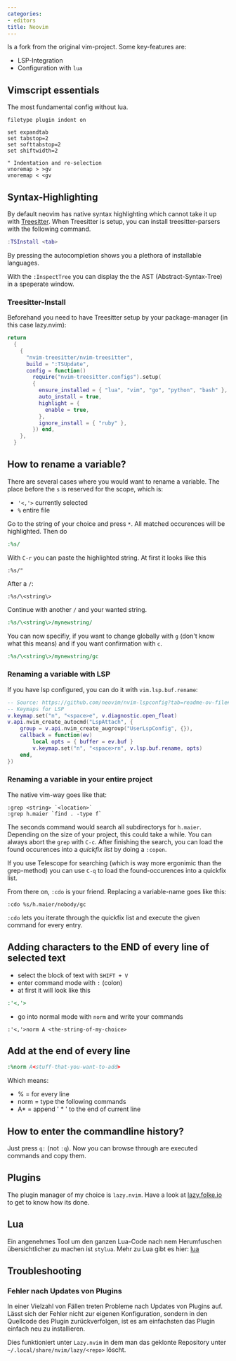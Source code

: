 ```yaml
---
categories:
- editors 
title: Neovim
---
```


Is a fork from the original vim-project. Some key-features are:

- LSP-Integration
- Configuration with `lua`

## Vimscript essentials
The most fundamental config without lua.
```vim
filetype plugin indent on

set expandtab
set tabstop=2
set softtabstop=2
set shiftwidth=2

" Indentation and re-selection
vnoremap > >gv
vnoremap < <gv
```

## Syntax-Highlighting
By default neovim has native syntax highlighting which cannot take it up with [Treesitter](https://tree-sitter.github.io/tree-sitter/).
When Treesitter is setup, you can install treesitter-parsers with the following command.
```lua
:TSInstall <tab>
```
By pressing <TAB> the autocompletion shows you a plethora of
installable languages.

With the `:InspectTree` you can display the the AST
(Abstract-Syntax-Tree) in a speperate window.

### Treesitter-Install
Beforehand you need to have Treesitter setup by your package-manager (in this case lazy.nvim):
```lua
return
  {
    {
      "nvim-treesitter/nvim-treesitter",
      build = ":TSUpdate",
      config = function()
        require("nvim-treesitter.configs").setup(
        {
          ensure_installed = { "lua", "vim", "go", "python", "bash" },
          auto_install = true,
          highlight = {
            enable = true,
          },
          ignore_install = { "ruby" },
        }) end,
    },
  }
```

## How to rename a variable?
There are several cases where you would want to
rename a variable. The place before the `s` is reserved for the scope,
which is:

-   `'<,'>` currently selected
-   `%` entire file

Go to the string of your choice and press `*`. All matched occurences
will be highlighted. Then do
```cmd
:%s/
```
With `C-r` you can paste the highlighted string. At first it looks like
this
```vim
:%s/"
```
After a `/`:
```vim
:%s/\<string\>
```
Continue with another `/` and your wanted string.
```cmd
:%s/\<string\>/mynewstring/
```
You can now specifiy, if you want to change globally with `g` (don\'t
know what this means) and if you want confirmation with `c`.
```cmd
:%s/\<string\>/mynewstring/gc
```
### Renaming a variable with LSP
If you have lsp configured, you can do it with `vim.lsp.buf.rename`:
```lua
-- Source: https://github.com/neovim/nvim-lspconfig?tab=readme-ov-file#suggested-configuration
-- Keymaps for LSP
v.keymap.set("n", "<space>e", v.diagnostic.open_float)
v.api.nvim_create_autocmd("LspAttach", {
	group = v.api.nvim_create_augroup("UserLspConfig", {}),
	callback = function(ev)
		local opts = { buffer = ev.buf }
		v.keymap.set("n", "<space>rn", v.lsp.buf.rename, opts)
	end,
})
```

### Renaming a variable in your entire project

The native vim-way goes like that:

```vim
:grep <string> `<location>`
:grep h.maier `find . -type f`
```

The seconds command would search all subdirectorys for `h.maier`.
Depending on the size of your project, this could take a while. You can
always abort the `grep` with `C-c`. After finishing the search, you can
load the found occurences into a *quickfix list* by doing a `:copen`.

If you use Telescope for searching
(which is way more ergonimic than the grep-method) you can use `C-q` to
load the found-occurences into a quickfix list.

From there on, `:cdo` is your friend. Replacing a variable-name goes
like this:
```vim
:cdo %s/h.maier/nobody/gc
```
`:cdo` lets you iterate through the quickfix list and execute the given
command for every entry.

## Adding characters to the END of every line of selected text

-   select the block of text with `SHIFT + V`
-   enter command mode with `:` (colon)
-   at first it will look like this
``` cmd
:'<,'>
```
-   go into normal mode with `norm` and write your commands
```vim
:'<,'>norm A <the-string-of-my-choice>
```

## Add at the end of every line
```cmd
:%norm A<stuff-that-you-want-to-add>
```
Which means:

-   \% = for every line
-   norm = type the following commands
-   A\* = append \' \* \' to the end of current line

## How to enter the commandline history?

Just press `q:` (not `:q`). Now you can browse through are executed commands and copy them.

## Plugins
The plugin manager of my choice is `lazy.nvim`. Have a look at 
[lazy.folke.io](https://lazy.folke.io/) to get to know how its done.

## Lua 

Ein angenehmes Tool um den ganzen Lua-Code nach nem Herumfuschen
übersichtlicher zu machen ist `stylua`. Mehr zu Lua gibt es hier:
[lua](lua)

## Troubleshooting 

### Fehler nach Updates von Plugins 

In einer Vielzahl von Fällen treten Probleme nach Updates von Plugins
auf. Lässt sich der Fehler nicht zur eigenen Konfiguration, sondern in
den Quellcode des Plugin zurückverfolgen, ist es am einfachsten das
Plugin einfach neu zu installieren. 

Dies funktioniert unter `Lazy.nvim` in dem 
man das geklonte Repository unter `~/.local/share/nvim/lazy/<repo>` löscht.
